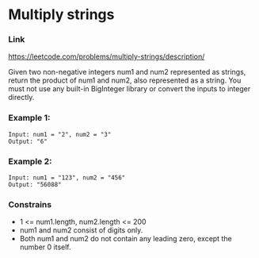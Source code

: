 # Multiply strings

### Link
https://leetcode.com/problems/multiply-strings/description/

Given two non-negative integers num1 and num2 represented as strings, return the product of num1 and num2, also represented as a string. You must not use any built-in BigInteger library or convert the inputs to integer directly.

### Example 1:
```
Input: num1 = "2", num2 = "3"
Output: "6"
```

### Example 2:
```
Input: num1 = "123", num2 = "456"
Output: "56088"
```

### Constrains
- 1 <= num1.length, num2.length <= 200
- num1 and num2 consist of digits only.
- Both num1 and num2 do not contain any leading zero, except the number 0 itself.
